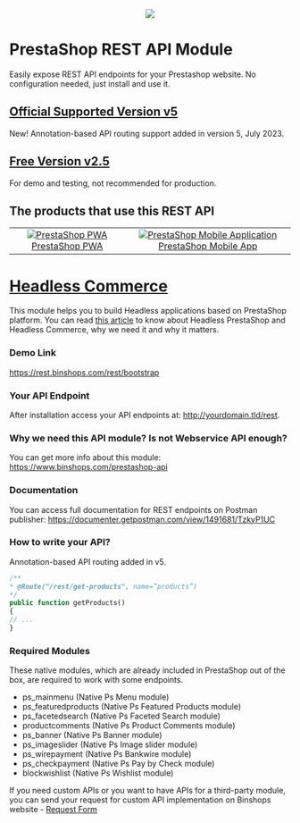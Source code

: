 <div align="center">
<img src="https://www.binshops.com/assets/img/logo-medium.png?v=1.2"/>
</div>

# PrestaShop REST API Module
Easily expose REST API endpoints for your Prestashop website. No configuration needed, just install and use it. 

## [Official Supported Version v5](https://addons.prestashop.com/en/website-performance/52062-rest-api-pro-version-with-fast-api-caching.html)
New! Annotation-based API routing support added in version 5, July 2023.

## [Free Version v2.5](https://www.binshops.com/prestashop-api)
For demo and testing, not recommended for production.

## The products that use this REST API
<table>
<tr>
<td align="center">
<a href="https://www.binshops.com/prestashop-pwa" target="_blank">  <img src="https://www.binshops.com/assets/img/vue-storefront2.jpg" alt="PrestaShop PWA" />PrestaShop PWA</a>
</td>
<td align="center">
<a href="https://www.binshops.com/prestashop-mobile-application" target="_blank">
  <img src="https://www.binshops.com/assets/img/ps-mobile-app2.jpg" alt="PrestaShop Mobile Application" />
PrestaShop Mobile App
</a>
</td>
</tr>
</table>

# [Headless Commerce](https://www.binshops.com/blog/why-headless-commerce)
This module helps you to build Headless applications based on PrestaShop platform. You can read [this article](https://www.binshops.com/blog/why-headless-commerce) to know about Headless PrestaShop and Headless Commerce, why we need it and why it matters.

### Demo Link
https://rest.binshops.com/rest/bootstrap

### Your API Endpoint
After installation access your API endpoints at: http://yourdomain.tld/rest.

### Why we need this API module? Is not Webservice API enough?
You can get more info about this module: https://www.binshops.com/prestashop-api

### Documentation
You can access full documentation for REST endpoints on Postman publisher:
https://documenter.getpostman.com/view/1491681/TzkyP1UC

### How to write your API?
Annotation-based API routing added in v5.
```php
/**
* @Route("/rest/get-products", name=”products”)
*/
public function getProducts()
{
// ...
}
```

### Required Modules
These native modules, which are already included in PrestaShop out of the box, are required to work with some endpoints.

- ps_mainmenu (Native Ps Menu module)
- ps_featuredproducts (Native Ps Featured Products module)
- ps_facetedsearch (Native Ps Faceted Search module)
- productcomments (Native Ps Product Comments module)
- ps_banner (Native Ps Banner module)
- ps_imageslider (Native Ps Image slider module)
- ps_wirepayment (Native Ps Bankwire module)
- ps_checkpayment (Native Ps Pay by Check module)
- blockwishlist (Native Ps Wishlist module)

If you need custom APIs or you want to have APIs for a third-party module, you can send your request for custom API implementation on Binshops website - [Request Form](https://www.binshops.com/prestashop-api#request-custom-api)
